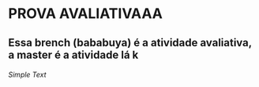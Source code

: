 <h1>PROVA AVALIATIVAAA</h1>
<h2>Essa brench (bababuya) é a atividade avaliativa, a master é a atividade lá k</h2>

<h6>Simple Text</h6>

